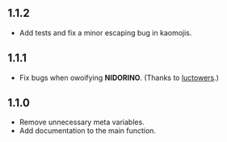 ## 1.1.2
- Add tests and fix a minor escaping bug in kaomojis.

## 1.1.1
- Fix bugs when owoifying **NIDORINO**. (Thanks to [luctowers](https://github.com/luctowers).)

## 1.1.0
- Remove unnecessary meta variables.
- Add documentation to the main function.